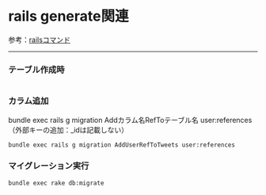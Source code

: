 
# rails generate関連

参考：[railsコマンド](http://railsdoc.com/rails)
　  
- - - 
### テーブル作成時
```

```

### カラム追加
bundle exec rails g migration Addカラム名RefToテーブル名 user:references（外部キーの追加：_idは記載しない）
```
bundle exec rails g migration AddUserRefToTweets user:references
```





### マイグレーション実行
```
bundle exec rake db:migrate
```
